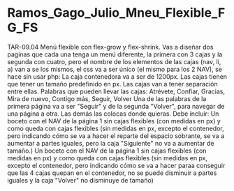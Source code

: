 # Ramos_Gago_Julio_Mneu_Flexible_FG_FS
TAR-09.04 Menú flexible con flex-grow y flex-shrink. Vas a diseñar dos pagínas que cada una tenga un menú diferente, la primera con 3 cajas y la segunda con cuatro, pero el nombre de los elementos de las cajas (nav, li, a) van a se los mismos, el css va a ser único (el mismo para los 2 NAV), se hace sin usar php:  La caja contenedora va a ser de 1200px.    Las cajas tienen que tener un tamaño predefinido en px.   Las cajas van a tener separación entre ellas.   Palabras que pueden llevar las cajas: Atrévete, Confiar, Gracias, Mira de nuevo, Contigo más, Seguir, Volver Una de las palabras de la primera página va a ser "Seguir" y de la segunda "Volver", para navegar de una página a otra. Las demás las colocas donde quieras.   Debe incluir: Un boceto con el NAV de la página 1 sin cajas flexibles (con medidas en px) y como queda con cajas flexibles (sin medidas en px, excepto el contenedor, pero indicando cómo se va a hacer el reparte del espacio sobrante, se va a aumentar a partes iguales, pero la caja "Siguiente" no va a aumentar de tamaño.)   Un boceto con el NAV de la página 1 sin cajas flexibles (con medidas en px) y como queda con cajas flexibles (sin medidas en px, excepto el contenedor, pero indicando cómo se va a hacer paraa conseguir que las 4 cajas quepan en el contenedor, no se puede disminuir a partes iguales y la caja "Volver" no disminuye de tamaño)
